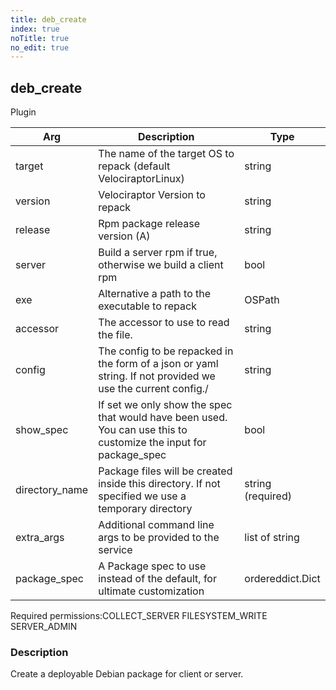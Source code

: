 ```yaml
---
title: deb_create
index: true
noTitle: true
no_edit: true
---
```




<div class="vql_item"></div>


## deb_create
<span class='vql_type label label-warning pull-right page-header'>Plugin</span>



<div class="vqlargs"></div>

Arg | Description | Type
----|-------------|-----
target|The name of the target OS to repack (default VelociraptorLinux)|string
version|Velociraptor Version to repack|string
release|Rpm package release version (A)|string
server|Build a server rpm if true, otherwise we build a client rpm|bool
exe|Alternative a path to the executable to repack|OSPath
accessor|The accessor to use to read the file.|string
config|The config to be repacked in the form of a json or yaml string. If not provided we use the current config./|string
show_spec|If set we only show the spec that would have been used. You can use this to customize the input for package_spec|bool
directory_name|Package files will be created inside this directory. If not specified we use a temporary directory|string (required)
extra_args|Additional command line args to be provided to the service|list of string
package_spec|A Package spec to use instead of the default, for ultimate customization|ordereddict.Dict

<span class="permission_list vql_type">Required permissions:</span><span class="permission_list linkcolour label label-important">COLLECT_SERVER</span>
<span class="permission_list linkcolour label label-important">FILESYSTEM_WRITE</span>
<span class="permission_list linkcolour label label-important">SERVER_ADMIN</span>

### Description

Create a deployable Debian package for client or server.

